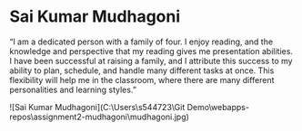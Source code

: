 # Sai Kumar Mudhagoni

“I am a dedicated person with a family of four. I enjoy reading, and the knowledge and perspective that my reading gives me presentation abilities. I have been successful at raising a family, and I attribute this success to my ability to plan, schedule, and handle many different tasks at once. This flexibility will help me in the classroom, where there are many different personalities and learning styles.”

![Sai Kumar Mudhagoni](C:\Users\s544723\Git Demo\webapps-repos\assignment2-mudhagoni\mudhagoni.jpg)